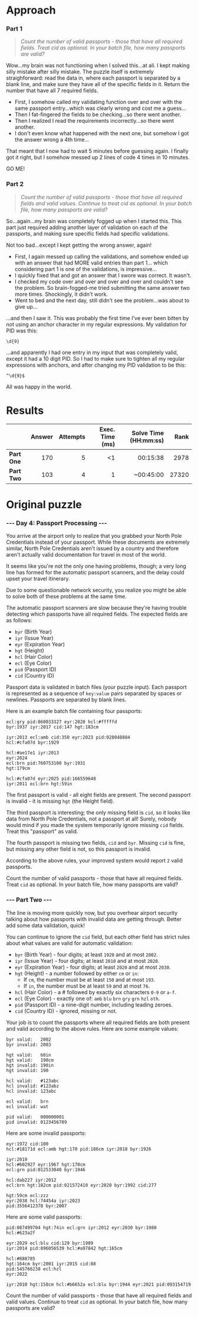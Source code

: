 # Approach
### Part 1
> _Count the number of valid passports - those that have all required fields. Treat cid as optional. In your batch file, how many passports are valid?_

Wow...my brain was not functioning when I solved this...at all. I kept making silly mistake after silly mistake.
The puzzle itself is extremely straighforward: read the data in, where each passport is separated by a blank line,
and make sure they have all of the specific fields in it. Return the number that have all 7 required fields.

* First, I somehow called my validating function over and over with the same passport entry...which was clearly wrong and cost me a guess...
* Then I fat-fingered the fields to be checking...so there went another.
* Then I realized I read the requirements incorrectly...so there went another.
* I don't even know what happened with the next one, but somehow I got the answer wrong a 4th time...

That meant that I now had to wait 5 minutes before guessing again. I finally got it right, but I somehow messed up 2 lines of code 4 times in 10 minutes.

GO ME!

### Part 2
> _Count the number of valid passports - those that have all required fields and valid values. Continue to treat cid as optional. In your batch file, how many passports are valid?_

So...again...my brain was completely fogged up when I started this. This part just required adding another layer
of validation on each of the passports, and making sure specific fields had specific validations.

Not too bad...except I kept getting the wrong answer, again!

* First, I again messed up calling the validations, and somehow ended up with an answer that had MORE valid entries than part 1...
  which considering part 1 is one of the validations, is impressive...
* I quickly fixed that and got an answer that I swore was correct. It wasn't.
* I checked my code over and over and over and over and couldn't see the problem. So brain-fogged-me tried submitting
  the same answer two more times. Shockingly, it didn't work.
* Went to bed and the next day, still didn't see the problem...was about to give up...

...and then I saw it. This was probably the first time I've ever been bitten by not using an anchor character
in my regular expressions. My validation for PID was this:

`\d{9}`

...and apparently I had one entry in my input that was completely valid, except it had a 10 digit PID. So I had to
make sure to tighten all my regular expressions with anchors, and after changing my PID validation to be this:

`^\d{9}$`

All was happy in the world.


# Results

|    | Answer     | Attempts  | Exec. Time (ms) | Solve Time (HH:mm:ss) | Rank |
| ------ |-----------:| ---------:| -------------------:| ----:| ----:|
| **Part One**  | 170  | 5  | <1  | 00:15:38  | 2978  |
| **Part Two**  | 103  | 4  | 1  | ~00:45:00  | 27320  |

# Original puzzle

### --- Day 4: Passport Processing ---
You arrive at the airport only to realize that you grabbed your North Pole Credentials instead of your passport.
While these documents are extremely similar, North Pole Credentials aren't issued by a country and therefore
aren't actually valid documentation for travel in most of the world.

It seems like you're not the only one having problems, though; a very long line has formed for the automatic
passport scanners, and the delay could upset your travel itinerary.

Due to some questionable network security, you realize you might be able to solve both of these problems at
the same time.

The automatic passport scanners are slow because they're having trouble detecting which passports have all
required fields. The expected fields are as follows:

* `byr` (Birth Year)
* `iyr` (Issue Year)
* `eyr` (Expiration Year)
* `hgt` (Height)
* `hcl` (Hair Color)
* `ecl` (Eye Color)
* `pid` (Passport ID)
* `cid` (Country ID)

Passport data is validated in batch files (your puzzle input). Each passport is represented as a sequence of
`key:value` pairs separated by spaces or newlines. Passports are separated by blank lines.

Here is an example batch file containing four passports:
```
ecl:gry pid:860033327 eyr:2020 hcl:#fffffd
byr:1937 iyr:2017 cid:147 hgt:183cm

iyr:2013 ecl:amb cid:350 eyr:2023 pid:028048884
hcl:#cfa07d byr:1929

hcl:#ae17e1 iyr:2013
eyr:2024
ecl:brn pid:760753108 byr:1931
hgt:179cm

hcl:#cfa07d eyr:2025 pid:166559648
iyr:2011 ecl:brn hgt:59in
```

The first passport is valid - all eight fields are present. The second passport is invalid - it is missing
`hgt` (the Height field).

The third passport is interesting; the only missing field is `cid`, so it looks like data from North Pole
Credentials, not a passport at all! Surely, nobody would mind if you made the system temporarily ignore
missing `cid` fields. Treat this "passport" as valid.

The fourth passport is missing two fields, `cid` and `byr`. Missing `cid` is fine, but missing any other field is
not, so this passport is invalid.

According to the above rules, your improved system would report `2` valid passports.

Count the number of valid passports - those that have all required fields. Treat `cid` as optional. In your
batch file, how many passports are valid?

### --- Part Two ---
The line is moving more quickly now, but you overhear airport security talking about how passports with
invalid data are getting through. Better add some data validation, quick!

You can continue to ignore the `cid` field, but each other field has strict rules about what values are valid
for automatic validation:

* `byr` (Birth Year) - four digits; at least `1920` and at most `2002`.
* `iyr` (Issue Year) - four digits; at least `2010` and at most `2020`.
* `eyr` (Expiration Year) - four digits; at least `2020` and at most `2030`.
* `hgt` (Height) - a number followed by either `cm` or `in`:
   * If `cm`, the number must be at least `150` and at most `193`.
   * If `in`, the number must be at least `59` and at most `76`.
* `hcl` (Hair Color) - a # followed by exactly six characters `0-9` or `a-f`.
* `ecl` (Eye Color) - exactly one of: `amb` `blu` `brn` `gry` `grn` `hzl` `oth`.
* `pid` (Passport ID) - a nine-digit number, including leading zeroes.
* `cid` (Country ID) - ignored, missing or not.

Your job is to count the passports where all required fields are both present and valid according to the above
rules. Here are some example values:
```
byr valid:   2002
byr invalid: 2003

hgt valid:   60in
hgt valid:   190cm
hgt invalid: 190in
hgt invalid: 190

hcl valid:   #123abc
hcl invalid: #123abz
hcl invalid: 123abc

ecl valid:   brn
ecl invalid: wat

pid valid:   000000001
pid invalid: 0123456789
```
Here are some invalid passports:
```
eyr:1972 cid:100
hcl:#18171d ecl:amb hgt:170 pid:186cm iyr:2018 byr:1926

iyr:2019
hcl:#602927 eyr:1967 hgt:170cm
ecl:grn pid:012533040 byr:1946

hcl:dab227 iyr:2012
ecl:brn hgt:182cm pid:021572410 eyr:2020 byr:1992 cid:277

hgt:59cm ecl:zzz
eyr:2038 hcl:74454a iyr:2023
pid:3556412378 byr:2007
```
Here are some valid passports:
```
pid:087499704 hgt:74in ecl:grn iyr:2012 eyr:2030 byr:1980
hcl:#623a2f

eyr:2029 ecl:blu cid:129 byr:1989
iyr:2014 pid:896056539 hcl:#a97842 hgt:165cm

hcl:#888785
hgt:164cm byr:2001 iyr:2015 cid:88
pid:545766238 ecl:hzl
eyr:2022

iyr:2010 hgt:158cm hcl:#b6652a ecl:blu byr:1944 eyr:2021 pid:093154719
```
Count the number of valid passports - those that have all required fields and valid values. Continue to treat
`cid` as optional. In your batch file, how many passports are valid?
